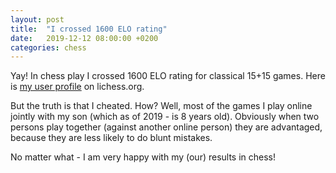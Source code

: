 ```yaml
---
layout: post
title:  "I crossed 1600 ELO rating"
date:   2019-12-12 08:00:00 +0200
categories: chess
---
```


Yay! In chess play I crossed 1600 ELO rating for classical 15+15 games.  Here
is [my user profile](https://lichess.org/@/witla) on lichess.org.

But the truth is that I cheated. How? Well, most of the games I play online
jointly with my son (which as of 2019 - is 8 years old). Obviously when two
persons play together (against another online person) they are advantaged,
because they are less likely to do blunt mistakes.

No matter what - I am very happy with my (our) results in chess!